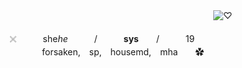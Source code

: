 　　　　　　　　　　　　　 　　　　　 　　　　　　　![ ♡ ](https://komarev.com/ghpvc/?username=innocntluvr&color=BF7089&label=♡)


   　　   𓏴　　　she*he*　　　/　　　**sys**　　/　　　19 <br>
　　　　　　forsaken,　sp,　housemd,　mha　　✿      　　 　　   


